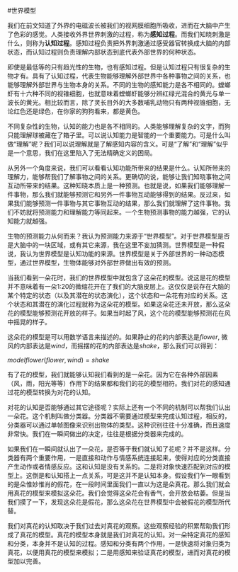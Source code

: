 #世界模型

我们在前文知道了外界的电磁波长被我们的视网膜细胞所吸收，进而在大脑中产生了色彩的感觉。人类接收外界世界刺激的过程，称为**感知过程**。而我们知晓刺激是什么，则称为**认知过程**。感知过程负责把外界刺激通过感受器官转换成大脑的内部状态，而认知过程则负责理解内部状态到底代表外部世界的何种状态。

即使是最低等的只有趋光性的生物，也有感知过程。但是认知过程只有很复杂的生物才有。具有了认知过程，代表生物能够理解外部世界中各种事物之间的关系，也能够理解外部世界与生物本身的关系。不同的生物的感知能力是各不相同的。螳螂虾有十六种不同的视锥细胞，也就意味着螳螂虾能够分辨红绿光混合的黄光与单一波长的黄光。相比较而言，除了灵长目外的大多数哺乳动物只有两种视锥细胞，无论红色还是绿色，在你家的狗狗看来，都是黄色。

不同复杂性的生物，认知的能力也是各不相同的。人类能够理解复杂的文字，而狗只能理解球被藏在了箱子里。可以说认知能力是智能的一个重要能力。可是什么叫做“理解”呢？我们可以说理解就是了解感知内容的含义。可是“了解”和“理解”似乎是一个意思，我们在这里陷入了无法精确定义的困局。

从另外一个角度来说，我们可以看看认知功能所带来的结果是什么。认知所带来的理解力，能够帮我们了解事物之间的关系。更确切的说，能够让我们知晓事物之间互动所带来的结果。这种知晓本质上是一种预测。也就是说，如果我们能够理解一件事物，那么我们就能够预测它和另外一件事物互动能够得到的结果。反过来，如果我们能够预测一件事物与其它事物互动的结果，那么我们就理解了这件事物。我们不妨就将预测能力和理解能力等同起来。一个生物预测事物的能力越强，它的认知能力就越强。

生物的预测能力从何而来？我认为预测能力来源于“世界模型”。对于世界模型是否是大脑中的一块区域，或有其它来源，我在这里不妄加猜测。世界模型是一种假说，我认为世界模型是认知功能的来源。世界模型是关于外部世界的一种动态模型，通过世界模型，生物体能够对外部世界做出有效的预测。

当我们看到一朵花时，我们的世界模型中就包含了这朵花的模型。说这是花的模型并不意味着有一朵1:20的微缩花开在了我们的大脑皮层上。这仅仅是说存在大脑的某个特定的状态（以及其潜在的状态演化），这个状态和一朵花有对应的关系。这个状态和其潜在的演化过程就称为这朵花的模型。如果这朵花还未开放，那么这朵花的模型能够预测花开放的样子。如果当时起了风，这个花的模型能够预测花在风中摇晃的样子。

这朵花的模型是可以用数学语言来描述的。如果静止的花的内部表达是$flower$, 微风的内部表达是$wind$，而摇摆的花的内部表达是$shake$，那么我们可以得到：

$modelflower(flower, wind)=shake$

有了花的模型，我们就能够认知我们看到的是一朵花。因为它在各种外部因素（风，雨，阳光等等）作用下的结果都和我们的花的模型相符。我们对花的感知通过花的模型转换为对花的认知。

对花的认知是否能够通过其它途径呢？实际上还有一个不同的机制可以帮我们认出一朵花。这个机制叫做分类器。分类器不需要通过模型来完成认知过程，相反的，分类器可以通过单帧图像来识别出物体的类型。这种识别往往十分准确，而且速度非常快。我们在一瞬间做出的决定，往往是根据分类器来完成的。

如果我们在一瞬间就认出了一朵花，是否等于我们就认知了花呢？并不是这样。分类器有两个重要作用，一是直接和动作与情感系统连接起来，使得对应的分类直接产生动作或者情感反应。这和认知是没有关系的。二是将对象快速匹配到对应的模型上。这倒是和认知搭上一点关系，可是这并不是认知本身。假设我们乍一眼看到的是朵惟妙惟肖的假花，在一段时间里面我们一直以为这是朵真花。那么我们就会用真花的模型来模拟这朵花。我们会觉得这朵花会有香气，会开放会枯萎。但是当我们摸了一下，发现这朵花是假花，那么这朵花在世界模型中会被假花的模型所代替。

我们对真花的认知取决于我们过去对真花的观察。这些观察经验的积累帮助我们形成了真花的模型。真花的模型本身就是我们对真花的认知。对一朵特定真花的感知和分类，本身并不是认知的过程。感知和分类有两个作用，一是快速将对象归类为真花，以便用真花的模型来模拟；二是用感知来验证真花的模型，进而对真花的模型加以完善。
